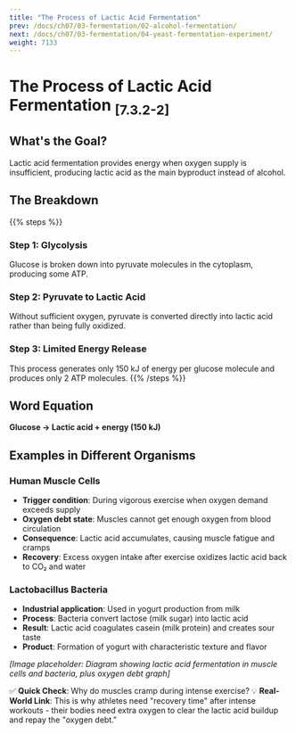 ```yaml
---
title: "The Process of Lactic Acid Fermentation"
prev: /docs/ch07/03-fermentation/02-alcohol-fermentation/
next: /docs/ch07/03-fermentation/04-yeast-fermentation-experiment/
weight: 7133
---
```


# The Process of Lactic Acid Fermentation <sub>[7.3.2-2]</sub>

## What's the Goal?
Lactic acid fermentation provides energy when oxygen supply is insufficient, producing lactic acid as the main byproduct instead of alcohol.

## The Breakdown
{{% steps %}}
### Step 1: Glycolysis
Glucose is broken down into pyruvate molecules in the cytoplasm, producing some ATP.

### Step 2: Pyruvate to Lactic Acid
Without sufficient oxygen, pyruvate is converted directly into lactic acid rather than being fully oxidized.

### Step 3: Limited Energy Release
This process generates only 150 kJ of energy per glucose molecule and produces only 2 ATP molecules.
{{% /steps %}}

## Word Equation
**Glucose → Lactic acid + energy (150 kJ)**

## Examples in Different Organisms

### **Human Muscle Cells**
- **Trigger condition**: During vigorous exercise when oxygen demand exceeds supply
- **Oxygen debt state**: Muscles cannot get enough oxygen from blood circulation
- **Consequence**: Lactic acid accumulates, causing muscle fatigue and cramps
- **Recovery**: Excess oxygen intake after exercise oxidizes lactic acid back to CO₂ and water

### **Lactobacillus Bacteria**
- **Industrial application**: Used in yogurt production from milk
- **Process**: Bacteria convert lactose (milk sugar) into lactic acid
- **Result**: Lactic acid coagulates casein (milk protein) and creates sour taste
- **Product**: Formation of yogurt with characteristic texture and flavor

*[Image placeholder: Diagram showing lactic acid fermentation in muscle cells and bacteria, plus oxygen debt graph]*

✅ **Quick Check**: Why do muscles cramp during intense exercise?
💡 **Real-World Link**: This is why athletes need "recovery time" after intense workouts - their bodies need extra oxygen to clear the lactic acid buildup and repay the "oxygen debt."